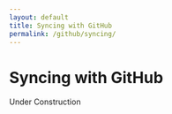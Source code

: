 ```yaml
---
layout: default
title: Syncing with GitHub
permalink: /github/syncing/
---
```


# Syncing with GitHub

Under Construction
